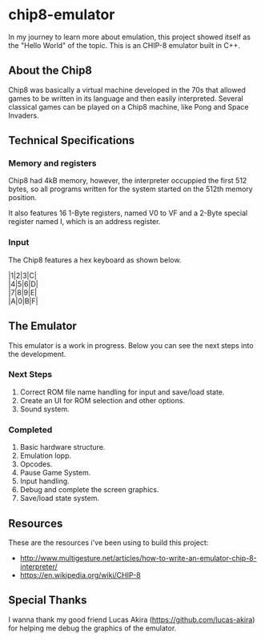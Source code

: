 # chip8-emulator
In my journey to learn more about emulation, this project showed itself as the "Hello World" of the topic. This is an CHIP-8 emulator built in C++.

## About the Chip8
Chip8 was basically a virtual machine developed in the 70s that allowed games to be written in its language and then easily interpreted. Several classical games can be played on a Chip8 machine, like Pong and Space Invaders.

## Technical Specifications
### Memory and registers
Chip8 had 4kB memory, however, the interpreter occuppied the first 512 bytes, so all programs written for the system started on the 512th memory position.

It also features 16 1-Byte registers, named V0 to VF and a 2-Byte special register named I, which is an address register.

### Input
The Chip8 features a hex keyboard as shown below.

|1|2|3|C|   
|4|5|6|D|   
|7|8|9|E|  
|A|0|B|F|  

## The Emulator
This emulator is a work in progress. Below you can see the next steps into the development.

### Next Steps
1. Correct ROM file name handling for input and save/load state.
2. Create an UI for ROM selection and other options.
3. Sound system.
### Completed
1. Basic hardware structure.
2. Emulation lopp.
3. Opcodes.
4. Pause Game System.
5. Input handling.
6. Debug and complete the screen graphics.
7. Save/load state system.

## Resources
These are the resources i've been using to build this project:
  - http://www.multigesture.net/articles/how-to-write-an-emulator-chip-8-interpreter/
  - https://en.wikipedia.org/wiki/CHIP-8
  
## Special Thanks
I wanna thank my good friend Lucas Akira (https://github.com/lucas-akira) for helping me debug the graphics of the emulator.
